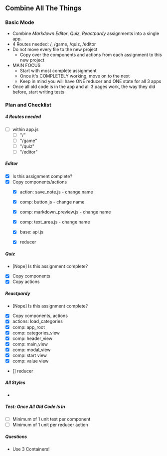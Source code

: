## Combine All The Things

### Basic Mode
- Combine _Markdown Editor_, _Quiz_, _Reactpardy_ assignments into a single app.
- 4 Routes needed: /, /game, /quiz, /editor
- Do not move every file to the new project
  - Copy over the components and actions from each assignment to this new project
- MAIN FOCUS
  - Start with most complete assignment
  - Once it's COMPLETELY working, move on to the next
  - Keep in mind you will have ONE reducer and ONE state for all 3 apps
- Once all old code is in the app and all 3 pages work, the way they did before, start writing tests

### Plan and Checklist
##### 4 Routes needed
- [ ] within app.js
  - [ ] "/"
  - [ ] "/game"
  - [ ] "/quiz"
  - [ ] "/editor"

##### Editor
- [X] Is this assignment complete?
- [X] Copy components/actions
  - [X] action: save_note.js - change name
  - [X] comp: button.js - change name
  - [X] comp: markdown_preview.js - change name
  - [X] comp: text_area.js - change name
  - [X] base: api.js
  - [X] reducer


##### Quiz
- [Nope] Is this assignment complete?
- [X] Copy components
- [X] Copy actions

##### Reactpardy
- [Nope] Is this assignment complete?
- [X] Copy components, actions
- [X] actions: load_categories
- [X] comp: app_root
- [X] comp: categories_view
- [X] comp: header_view
- [X] comp: main_view
- [X] comp: modal_view
- [X] comp: start view
- [X] comp: value view
- [] reducer

##### All Styles
-
##### Test: Once All Old Code Is In
- [ ] Minimum of 1 unit test per component
- [ ] Minimum of 1 unit per reducer action

##### Questions
- Use 3 Containers!
